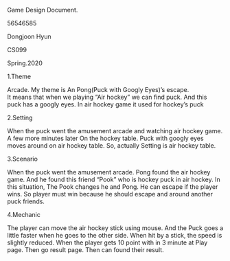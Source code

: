 Game Design Document.

56546585 

Dongjoon Hyun

CS099

Spring.2020


1.Theme

Arcade. My theme is An Pong(Puck with Googly Eyes)’s escape.  
It means that when we playing “Air hockey” we can find puck. And this  
 puck has a googly eyes. In air hockey game it used for hockey’s puck  

2.Setting

When the puck went the amusement arcade and watching air hockey game. A few more minutes later On the hockey table. Puck with googly eyes moves around on air hockey table.
 So, actually Setting is air hockey table.

3.Scenario

When the puck went the amusement arcade.
Pong found the air hockey game. And he found this friend “Pook” who is hockey puck in air hockey. In this situation, The Pook changes he and Pong. He can escape if the player wins. So player must win because he should escape and around another puck friends.

4.Mechanic

The player can move the air hockey stick using mouse. 
And the Puck goes a little faster when he goes to the other side.
When hit by a stick, the speed is slightly reduced.
When the player gets 10 point with in 3 minute at Play page. Then go result page. Then can found their result.
